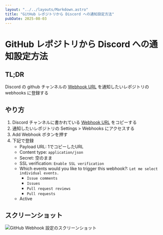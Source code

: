 ```yaml
---
layout: "../../layouts/Markdown.astro"
title: "GitHub レポジトリから Discord への通知設定方法"
pubDate: 2025-08-03
---
```


# GitHub レポジトリから Discord への通知設定方法

## TL;DR

Discord の github チャンネルの [Webhook URL](https://discord.com/channels/805068364476973076/1396169702866419906/1401551158459498537) を通知したいレポジトリの webhooks に登録する

## やり方

1. Discord チャンネルに書かれている [Webhook URL](https://discord.com/channels/805068364476973076/1396169702866419906/1401551158459498537) をコピーする
2. 通知したいレポジトリの Settings > Webhooks にアクセスする
3. Add Webhook ボタンを押す
4. 下記で登録
   - Payload URL: 1でコピーしたURL
   - Content type: `application/json`
   - Secret: 空のまま
   - SSL verification: `Enable SSL verification`
   - Which events would you like to trigger this webhook?: `Let me select individual events.`
     - `Issue comments`
     - `Issues`
     - `Pull request reviews`
     - `Pull requests`
   - Active

## スクリーンショット

![GitHub Webhook 設定のスクリーンショット](/img/docs/notify-gh-to-discord.png)

